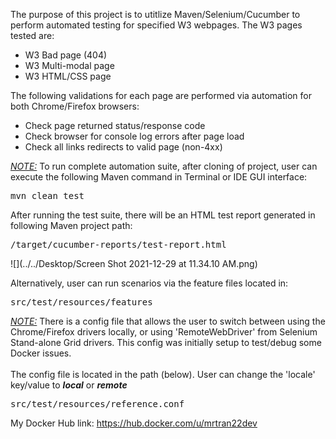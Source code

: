 The purpose of this project is to utitlize Maven/Selenium/Cucumber to perform automated testing for specified W3 webpages.  The W3 pages tested are:

- W3 Bad page (404)
- W3 Multi-modal page
- W3 HTML/CSS page

The following validations for each page are performed via automation for both Chrome/Firefox browsers:

- Check page returned status/response code
- Check browser for console log errors after page load
- Check all links redirects to valid page (non-4xx)

<i><u>NOTE:</i></u> To run complete automation suite, after cloning of project, user can execute the following Maven command in Terminal or IDE GUI interface:
<pre>mvn clean test</pre>

After running the test suite, there will be an HTML test report generated in following Maven project path:
<pre>/target/cucumber-reports/test-report.html</pre>

![](../../Desktop/Screen Shot 2021-12-29 at 11.34.10 AM.png)

Alternatively, user can run scenarios via the feature files located in:
<pre>src/test/resources/features</pre>

<i><u>NOTE:</i></u> There is a config file that allows the user to switch between using the Chrome/Firefox drivers locally, or using 'RemoteWebDriver' from Selenium Stand-alone Grid drivers.
This config was initially setup to test/debug some Docker issues.</br></br>
The config file is located in the path (below).  User can change the 'locale' key/value to <b><i>local</b></i> or <b><i>remote</b></i>

<pre>src/test/resources/reference.conf</pre>

My Docker Hub link:
https://hub.docker.com/u/mrtran22dev